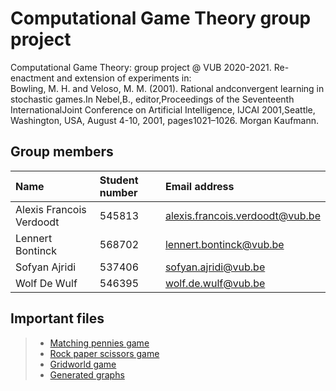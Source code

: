 # Computational Game Theory group project
Computational Game Theory: group project @ VUB 2020-2021.
Re-enactment and extension of experiments in:   
Bowling,  M. H. and Veloso,  M. M. (2001).   Rational andconvergent  learning  in  stochastic  games.In  Nebel,B., editor,Proceedings of the Seventeenth InternationalJoint Conference on Artificial Intelligence, IJCAI 2001,Seattle,  Washington,  USA,  August  4-10,  2001,  pages1021–1026. Morgan Kaufmann.

## Group members

| Name     | Student number                        | Email address                               |
| :---     | :---                          | :---                                |
| Alexis Francois Verdoodt | 545813 | [alexis.francois.verdoodt@vub.be](mailto:alexis.francois.verdoodt@vub.be) |
| Lennert Bontinck | 568702 | [lennert.bontinck@vub.be](mailto:lennert.bontinck@vub.be) |
| Sofyan Ajridi | 537406 | [sofyan.ajridi@vub.be](mailto:sofyan.ajridi@vub.be) | |
| Wolf De Wulf | 546395 | [wolf.de.wulf@vub.be](mailto:wolf.de.wulf@vub.be) |

## Important files

> - [Matching pennies game](code/matching_pennies_game.ipynb)
> - [Rock paper scissors game](code/rock_paper_scissors_game.ipynb)
> - [Gridworld game](code/gridworld_game.ipynb)
> - [Generated graphs](code/graphs/)
